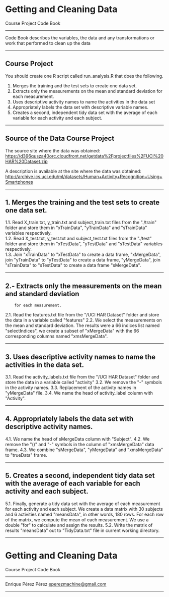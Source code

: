 # Getting and Cleaning Data 
  Course Project 
  Code Book
  
*************************************************************************
 Code Book describes the variables, the data and any transformations 
 or work that performed to clean up the data
*************************************************************************

## Course Project

You should create one R script called run_analysis.R that does the following.
1. Merges the training and the test sets to create one data set.
2. Extracts only the measurements on the mean and standard deviation for each measurement.
3. Uses descriptive activity names to name the activities in the data set
4. Appropriately labels the data set with descriptive variable names.
5. Creates a second, independent tidy data set with the average of each variable for each activity and each subject.
*************************************************************************

## Source of the Data Course Project

The source site where the data was obtained:  
https://d396qusza40orc.cloudfront.net/getdata%2Fprojectfiles%2FUCI%20HAR%20Dataset.zip

A description is available at the site where the data was obtained:
http://archive.ics.uci.edu/ml/datasets/Human+Activity+Recognition+Using+Smartphones    

*************************************************************************

## 1. Merges the training and the test sets to create one data set.

1.1. Read X_train.txt, y_train.txt and subject_train.txt files from the 
     "./train" folder and store them in "xTrainData", "yTrainData" and 
     "sTrainData" variables respectively.       
1.2. Read X_test.txt, y_test.txt and subject_test.txt files from the 
     "./test" folder and store them in "xTestData", "yTestData" and 
     "sTestData" variables respectively.  
1.3. Join "xTrainData" to "xTestData" to create a data frame, "xMergeData", 
     join "yTrainData" to "yTestData" to create a data frame, "yMergeData", 
     join "sTrainData" to "sTestData" to create a data frame "sMergeData".  

*************************************************************************

##  2.- Extracts only the measurements on the mean and standard deviation 
        for each measurement.

2.1. Read the features.txt file from the "/UCI HAR Dataset" folder and 
     store the data in a variable called "features"
2.2. We select the measurements on the mean and standard deviation. The 
     results were a 66 indices list named "selectIndices", we create a 
     subset of "xMergeData" with the 66 corresponding columns named 
     "xmsMergeData".  

*************************************************************************

##  3. Uses descriptive activity names to name the activities in the data set.

3.1. Read the activity_labels.txt file from the "/UCI HAR Dataset" folder 
     and store the data in a variable called "activity"
3.2. We remove the "-" symbols in the activity names. 
3.3. Replacement of the activity names in "yMergeData" file.
3.4. We name the head of activity_label column with "Activity".

*************************************************************************

##  4. Appropriately labels the data set with descriptive activity names.

4.1. We name the head of sMergeData column with "Subject".
4.2. We remove the "()" and "-" symbols in the column of "xmsMergeData"
     data frame.
4.3. We combine "sMergeData", "yMergeData" and "xmsMergeData" to "trueData" 
     frame. 

*************************************************************************

##  5. Creates a second, independent tidy data set with the average of each variable for each activity and each subject.

5.1. Finally, generate a tidy data set with the average of each measurement 
     for each activity and each subject. We create a data matrix with 30 
     subjects and 6 activities named "meansData", in other words, 180 rows. 
     For each row of the matrix, we compute the mean of each measurement. 
     We use a double "for" to calculate and assign the results.
5.2. Write the matrix of results "meansData" out to "TidyData.txt" file 
     in current working directory. 

*************************************************************************

# Getting and Cleaning Data 
  Course Project 
  Code Book

*************************************************************************

 Enrique Pérez Pérez
 eperezmachine@gmail.com

*************************************************************************
